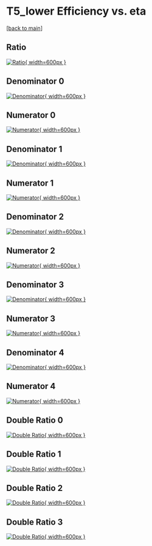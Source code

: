 # T5_lower Efficiency vs. eta

[[back to main](./)]



## Ratio

[![Ratio](../mtv/var/T5_lower_xtr_321_1_eff_eta.png){ width=600px }](../mtv/var/T5_lower_xtr_321_1_eff_eta.pdf)

## Denominator 0

[![Denominator](../mtv/den/T5_lower_xtr_321_1_eff_eta_den0.png){ width=600px }](../mtv/den/T5_lower_xtr_321_1_eff_eta_den0.pdf)

## Numerator 0

[![Numerator](../mtv/num/T5_lower_xtr_321_1_eff_eta_num0.png){ width=600px }](../mtv/num/T5_lower_xtr_321_1_eff_eta_num0.pdf)

## Denominator 1

[![Denominator](../mtv/den/T5_lower_xtr_321_1_eff_eta_den1.png){ width=600px }](../mtv/den/T5_lower_xtr_321_1_eff_eta_den1.pdf)

## Numerator 1

[![Numerator](../mtv/num/T5_lower_xtr_321_1_eff_eta_num1.png){ width=600px }](../mtv/num/T5_lower_xtr_321_1_eff_eta_num1.pdf)

## Denominator 2

[![Denominator](../mtv/den/T5_lower_xtr_321_1_eff_eta_den2.png){ width=600px }](../mtv/den/T5_lower_xtr_321_1_eff_eta_den2.pdf)

## Numerator 2

[![Numerator](../mtv/num/T5_lower_xtr_321_1_eff_eta_num2.png){ width=600px }](../mtv/num/T5_lower_xtr_321_1_eff_eta_num2.pdf)

## Denominator 3

[![Denominator](../mtv/den/T5_lower_xtr_321_1_eff_eta_den3.png){ width=600px }](../mtv/den/T5_lower_xtr_321_1_eff_eta_den3.pdf)

## Numerator 3

[![Numerator](../mtv/num/T5_lower_xtr_321_1_eff_eta_num3.png){ width=600px }](../mtv/num/T5_lower_xtr_321_1_eff_eta_num3.pdf)

## Denominator 4

[![Denominator](../mtv/den/T5_lower_xtr_321_1_eff_eta_den4.png){ width=600px }](../mtv/den/T5_lower_xtr_321_1_eff_eta_den4.pdf)

## Numerator 4

[![Numerator](../mtv/num/T5_lower_xtr_321_1_eff_eta_num4.png){ width=600px }](../mtv/num/T5_lower_xtr_321_1_eff_eta_num4.pdf)

## Double Ratio 0

[![Double Ratio](../mtv/ratio/T5_lower_xtr_321_1_eff_eta_ratio0.png){ width=600px }](../mtv/ratio/T5_lower_xtr_321_1_eff_eta_ratio0.pdf)

## Double Ratio 1

[![Double Ratio](../mtv/ratio/T5_lower_xtr_321_1_eff_eta_ratio1.png){ width=600px }](../mtv/ratio/T5_lower_xtr_321_1_eff_eta_ratio1.pdf)

## Double Ratio 2

[![Double Ratio](../mtv/ratio/T5_lower_xtr_321_1_eff_eta_ratio2.png){ width=600px }](../mtv/ratio/T5_lower_xtr_321_1_eff_eta_ratio2.pdf)

## Double Ratio 3

[![Double Ratio](../mtv/ratio/T5_lower_xtr_321_1_eff_eta_ratio3.png){ width=600px }](../mtv/ratio/T5_lower_xtr_321_1_eff_eta_ratio3.pdf)

